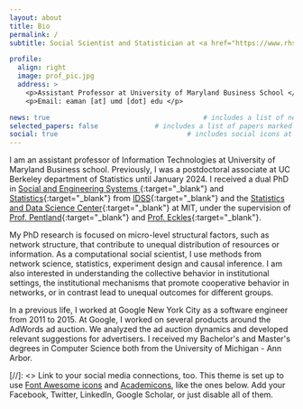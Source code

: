 ```yaml
---
layout: about
title: Bio
permalink: /
subtitle: Social Scientist and Statistician at <a href="https://www.rhsmith.umd.edu/">University of Maryland</a>

profile:
  align: right
  image: prof_pic.jpg
  address: >
    <p>Assistant Professor at University of Maryland Business School </a></p>
    <p>Email: eaman [at] umd [dot] edu </p>

news: true  									# includes a list of news items
selected_papers: false 				# includes a list of papers marked as "selected={true}"
social: true  								# includes social icons at the bottom of the page
---
```



I am an assistant professor of Information Technologies at University of Maryland Business
school. Previously, I was a postdoctoral associate at UC Berkeley department of Statistics
until January 2024.  I received a dual PhD in [Social and Engineering Systems
](https://idss.mit.edu/academics/ses_doc/){:target="\_blank"}
and [Statistics](https://stat.mit.edu/academics/idps/){:target="\_blank"}
from [IDSS](https://idss.mit.edu/){:target="\_blank"} and
the [Statistics and Data Science Center](https://stat.mit.edu/){:target="\_blank"}
at MIT, under the supervision of [Prof.  Pentland](https://www.media.mit.edu/people/sandy/overview/){:target="\_blank"}
and [Prof. Eckles](https://www.deaneckles.com/){:target="\_blank"}. 


My PhD research is focused on micro-level structural factors, such as network structure,
that contribute to unequal distribution of resources or information. As a computational
social scientist, I use methods from network science, statistics, experiment design and
causal inference. I am also interested in understanding the collective behavior in
institutional settings, the institutional mechanisms that promote cooperative behavior in
networks, or in contrast lead to unequal outcomes for different groups.

In a previous life, I worked at Google New York City as a software engineer from
2011 to 2015. At Google, I worked on several products around the AdWords ad auction. We
analyzed the ad auction dynamics and developed relevant suggestions for advertisers.
I received my Bachelor's and Master's degrees in Computer Science both from the
University of Michigan - Ann Arbor.


[//]: <> Link to your social media connections, too. This theme is set up to use [Font Awesome icons](http://fortawesome.github.io/Font-Awesome/) and [Academicons](https://jpswalsh.github.io/academicons/), like the ones below. Add your Facebook, Twitter, LinkedIn, Google Scholar, or just disable all of them.


